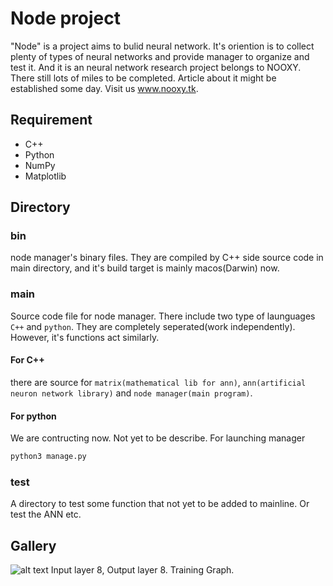 # Node project
"Node" is a project aims to bulid neural network. It's oriention is to collect plenty of types of neural networks and provide manager to organize and test it. And it is an neural network research project belongs to NOOXY. There still lots of miles to be completed. Article about it might be established some day. Visit us www.nooxy.tk.
## Requirement
- C++
- Python
- NumPy
- Matplotlib
## Directory
### bin
node manager's binary files. They are compiled by C++ side source code in main directory, and it's build target is mainly macos(Darwin) now.

### main
Source code file for node manager.
There include two type of launguages `C++` and `python`. They are completely seperated(work independently). However, it's functions act similarly.
#### For C++ 
there are source for `matrix(mathematical lib for ann)`, `ann(artificial neuron network library)` and `node manager(main program)`.
#### For python
We are contructing now. Not yet to be describe.
For launching manager
```sh
python3 manage.py
```
### test
A directory to test some function that not yet to be added to mainline. Or test the ANN etc.
## Gallery
![alt text](https://github.com/magneticchen/node_project/raw/master/research/gallery/train.png)
Input layer 8, Output layer 8. Training Graph.

